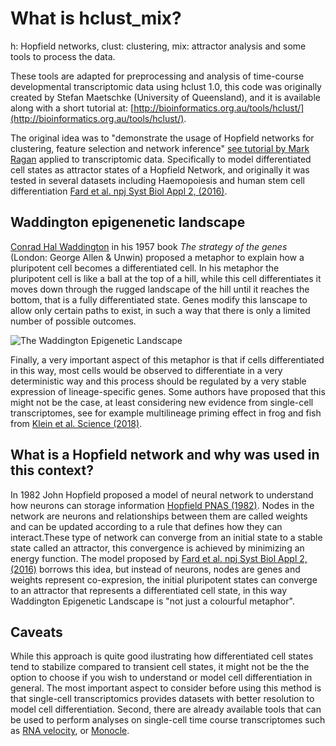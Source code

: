 # What is hclust_mix? 

h: Hopfield networks, clust: clustering, mix: attractor analysis and some tools to process the data.

These tools are adapted for preprocessing and analysis of time-course developmental transcriptomic data using hclust 1.0, 
this code was originally created by Stefan Maetschke  (University of Queensland), and it is available along with a short tutorial at:
[http://bioinformatics.org.au/tools/hclust/](http://bioinformatics.org.au/tools/hclust/). 

The original idea was to "demonstrate the usage 
of Hopfield networks for clustering, feature selection and network inference" [see tutorial by Mark Ragan](http://bioinformatics.org.au/tools/hclust/)  applied to transcriptomic data. Specifically to model differentiated cell states as attractor states of a Hopfield Network, and originally it was tested in several datasets including Haemopoiesis and human stem cell differentiation [Fard et al. npj Syst Biol Appl 2, (2016)](https://www.nature.com/articles/npjsba20161). 
## Waddington epigenenetic landscape 
[Conrad Hal Waddington](https://en.wikipedia.org/wiki/C._H._Waddington) in his 1957 book *The strategy of the genes* (London: George Allen & Unwin) proposed a metaphor to explain how a pluripotent cell becomes a differentiated cell. In his metaphor the pluripotent cell is like a ball at the top of a hill, while this cell differentiates it moves down through the rugged landscape of the hill until it reaches the bottom, that is a fully differentiated state. Genes modify this lanscape to allow only certain paths to exist, in such a way that there is only a limited number of possible outcomes.    

![The Waddington Epigenetic Landscape](https://web.archive.org/web/20050902020936im_/http://zygote.swarthmore.edu/gene33.GIF)

Finally, a very important aspect of this metaphor is that if cells differentiated in this way, most cells would be observed to differentiate in a very deterministic way and this process should be regulated by a very stable expression of lineage-specific genes. Some authors have proposed that this might not 
be the case, at least considering new evidence from single-cell transcriptomes, see for example  multilineage priming effect in frog and fish from [Klein et al. Science (2018)](https://science.sciencemag.org/content/360/6392/eaar5780).

## What is a Hopfield network and why was used in this context?
In 1982 John Hopfield proposed a model of neural network to understand how neurons can storage information [Hopfield PNAS (1982)](https://www.pnas.org/content/79/8/2554). Nodes in the network are neurons and relationships between them are called weights and can be updated according to a rule that defines how they can interact.These type of network can converge from an initial state to a stable state called an attractor, this convergence is achieved by minimizing an energy function. The model proposed by  [Fard et al. npj Syst Biol Appl 2, (2016)](https://www.nature.com/articles/npjsba20161) borrows this idea, but instead of neurons, nodes are genes and weights represent co-expresion, the initial pluripotent states can converge to an attractor that represents a differentiated cell state, in this way Waddington Epigenetic Landscape is "not just a colourful metaphor".   

## Caveats

While this approach is quite good ilustrating how differentiated cell states tend to stabilize compared to transient cell states, it might not be the the option to choose if you wish to understand or model cell differentiation in general. The most important aspect to consider before using this method is that single-cell transcriptomics provides datasets with better resolution to model cell differentiation. Second, there are already available tools that can be used to perform analyses on single-cell time course transcriptomes such as [RNA velocity](http://velocyto.org/), or [Monocle](http://cole-trapnell-lab.github.io/monocle-release/). 





